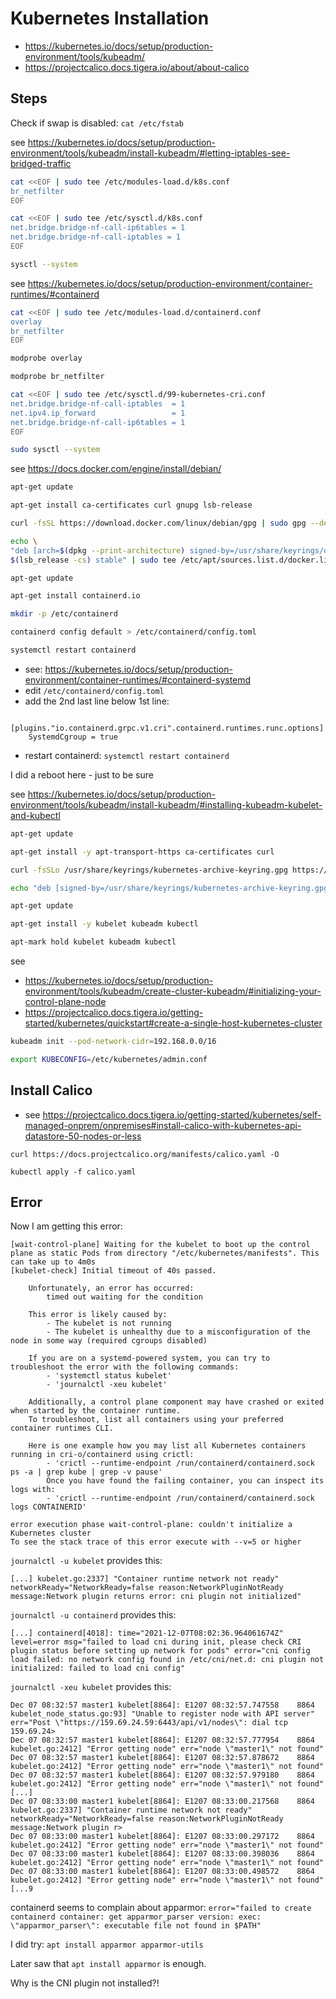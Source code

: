 # Kubernetes Installation
- https://kubernetes.io/docs/setup/production-environment/tools/kubeadm/
- https://projectcalico.docs.tigera.io/about/about-calico

## Steps
Check if swap is disabled: `cat /etc/fstab`

see https://kubernetes.io/docs/setup/production-environment/tools/kubeadm/install-kubeadm/#letting-iptables-see-bridged-traffic
```bash
cat <<EOF | sudo tee /etc/modules-load.d/k8s.conf
br_netfilter
EOF

cat <<EOF | sudo tee /etc/sysctl.d/k8s.conf
net.bridge.bridge-nf-call-ip6tables = 1
net.bridge.bridge-nf-call-iptables = 1
EOF

sysctl --system
```

see https://kubernetes.io/docs/setup/production-environment/container-runtimes/#containerd
```bash
cat <<EOF | sudo tee /etc/modules-load.d/containerd.conf
overlay
br_netfilter
EOF

modprobe overlay

modprobe br_netfilter

cat <<EOF | sudo tee /etc/sysctl.d/99-kubernetes-cri.conf
net.bridge.bridge-nf-call-iptables  = 1
net.ipv4.ip_forward                 = 1
net.bridge.bridge-nf-call-ip6tables = 1
EOF

sudo sysctl --system
```

see https://docs.docker.com/engine/install/debian/
```bash
apt-get update

apt-get install ca-certificates curl gnupg lsb-release

curl -fsSL https://download.docker.com/linux/debian/gpg | sudo gpg --dearmor -o /usr/share/keyrings/docker-archive-keyring.gpg

echo \
"deb [arch=$(dpkg --print-architecture) signed-by=/usr/share/keyrings/docker-archive-keyring.gpg] https://download.docker.com/linux/debian \
$(lsb_release -cs) stable" | sudo tee /etc/apt/sources.list.d/docker.list > /dev/null

apt-get update

apt-get install containerd.io

mkdir -p /etc/containerd

containerd config default > /etc/containerd/config.toml

systemctl restart containerd
```

- see: https://kubernetes.io/docs/setup/production-environment/container-runtimes/#containerd-systemd
- edit `/etc/containerd/config.toml`
- add the 2nd last line below 1st line:

```text
  [plugins."io.containerd.grpc.v1.cri".containerd.runtimes.runc.options]
    SystemdCgroup = true
```

- restart containerd: `systemctl restart containerd`

I did a reboot here - just to be sure

see https://kubernetes.io/docs/setup/production-environment/tools/kubeadm/install-kubeadm/#installing-kubeadm-kubelet-and-kubectl
```bash
apt-get update

apt-get install -y apt-transport-https ca-certificates curl

curl -fsSLo /usr/share/keyrings/kubernetes-archive-keyring.gpg https://packages.cloud.google.com/apt/doc/apt-key.gpg

echo "deb [signed-by=/usr/share/keyrings/kubernetes-archive-keyring.gpg] https://apt.kubernetes.io/ kubernetes-xenial main" | sudo tee /etc/apt/sources.list.d/kubernetes.list

apt-get update

apt-get install -y kubelet kubeadm kubectl

apt-mark hold kubelet kubeadm kubectl
```

see 
- https://kubernetes.io/docs/setup/production-environment/tools/kubeadm/create-cluster-kubeadm/#initializing-your-control-plane-node
- https://projectcalico.docs.tigera.io/getting-started/kubernetes/quickstart#create-a-single-host-kubernetes-cluster
```bash
kubeadm init --pod-network-cidr=192.168.0.0/16

export KUBECONFIG=/etc/kubernetes/admin.conf
```

## Install Calico
- see https://projectcalico.docs.tigera.io/getting-started/kubernetes/self-managed-onprem/onpremises#install-calico-with-kubernetes-api-datastore-50-nodes-or-less

```text
curl https://docs.projectcalico.org/manifests/calico.yaml -O

kubectl apply -f calico.yaml
```

## Error
Now I am getting this error:
```text
[wait-control-plane] Waiting for the kubelet to boot up the control plane as static Pods from directory "/etc/kubernetes/manifests". This can take up to 4m0s
[kubelet-check] Initial timeout of 40s passed.

	Unfortunately, an error has occurred:
		timed out waiting for the condition

	This error is likely caused by:
		- The kubelet is not running
		- The kubelet is unhealthy due to a misconfiguration of the node in some way (required cgroups disabled)

	If you are on a systemd-powered system, you can try to troubleshoot the error with the following commands:
		- 'systemctl status kubelet'
		- 'journalctl -xeu kubelet'

	Additionally, a control plane component may have crashed or exited when started by the container runtime.
	To troubleshoot, list all containers using your preferred container runtimes CLI.

	Here is one example how you may list all Kubernetes containers running in cri-o/containerd using crictl:
		- 'crictl --runtime-endpoint /run/containerd/containerd.sock ps -a | grep kube | grep -v pause'
		Once you have found the failing container, you can inspect its logs with:
		- 'crictl --runtime-endpoint /run/containerd/containerd.sock logs CONTAINERID'

error execution phase wait-control-plane: couldn't initialize a Kubernetes cluster
To see the stack trace of this error execute with --v=5 or higher
```

`journalctl -u kubelet` provides this:
```text
[...] kubelet.go:2337] "Container runtime network not ready" networkReady="NetworkReady=false reason:NetworkPluginNotReady message:Network plugin returns error: cni plugin not initialized"
```

`journalctl -u containerd` provides this:
```text
[...] containerd[4018]: time="2021-12-07T08:02:36.964061674Z" level=error msg="failed to load cni during init, please check CRI plugin status before setting up network for pods" error="cni config load failed: no network config found in /etc/cni/net.d: cni plugin not initialized: failed to load cni config"
```

`journalctl -xeu kubelet` provides this:
```text
Dec 07 08:32:57 master1 kubelet[8864]: E1207 08:32:57.747558    8864 kubelet_node_status.go:93] "Unable to register node with API server" err="Post \"https://159.69.24.59:6443/api/v1/nodes\": dial tcp 159.69.24>
Dec 07 08:32:57 master1 kubelet[8864]: E1207 08:32:57.777954    8864 kubelet.go:2412] "Error getting node" err="node \"master1\" not found"
Dec 07 08:32:57 master1 kubelet[8864]: E1207 08:32:57.878672    8864 kubelet.go:2412] "Error getting node" err="node \"master1\" not found"
Dec 07 08:32:57 master1 kubelet[8864]: E1207 08:32:57.979180    8864 kubelet.go:2412] "Error getting node" err="node \"master1\" not found"
[...]
Dec 07 08:33:00 master1 kubelet[8864]: E1207 08:33:00.217568    8864 kubelet.go:2337] "Container runtime network not ready" networkReady="NetworkReady=false reason:NetworkPluginNotReady message:Network plugin r>
Dec 07 08:33:00 master1 kubelet[8864]: E1207 08:33:00.297172    8864 kubelet.go:2412] "Error getting node" err="node \"master1\" not found"
Dec 07 08:33:00 master1 kubelet[8864]: E1207 08:33:00.398036    8864 kubelet.go:2412] "Error getting node" err="node \"master1\" not found"
Dec 07 08:33:00 master1 kubelet[8864]: E1207 08:33:00.498572    8864 kubelet.go:2412] "Error getting node" err="node \"master1\" not found"
[...9
```

containerd seems to complain about apparmor: `error="failed to create containerd container: get apparmor_parser version: exec: \"apparmor_parser\": executable file not found in $PATH"`

I did try: `apt install apparmor apparmor-utils`

Later saw that `apt install apparmor` is enough.

Why is the CNI plugin not installed?!
